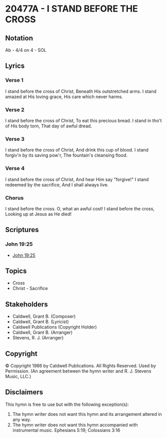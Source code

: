 # 20477A - I STAND BEFORE THE CROSS

## Notation

Ab - 4/4 on 4 - SOL

## Lyrics

### Verse 1

I stand before the cross of Christ, Beneath His outstretched arms. I stand amazed at His loving grace, His care which never harms.

### Verse 2

I stand before the cross of Christ, To eat this precious bread. I stand in tho't of His body torn, That day of awful dread.  

### Verse 3

I stand before the cross of Christ, And drink this cup of blood. I stand forgiv'n by its saving pow'r, The fountain's cleansing flood.

### Verse 4

I stand before the cross of Christ, And hear Him say "forgive!" I stand redeemed by the sacrifice, And I shall always live.

### Chorus

I stand before the cross. O, what an awful cost! I stand before the cross, Looking up at Jesus as He died! 


## Scriptures

### John 19:25

- [John 19:25](https://www.biblegateway.com/passage/?search=John%2019%3A25)


## Topics

- Cross
- Christ - Sacrifice

## Stakeholders

- Caldwell, Grant B. (Composer)
- Caldwell, Grant B. (Lyricist)
- Caldwell Publications (Copyright Holder)
- Caldwell, Grant B. (Arranger)
- Stevens, R. J. (Arranger)

## Copyright

© Copyright 1986 by Caldwell Publications. All Rights Reserved. Used by Permission.
(An agreement between the hymn writer and R. J. Stevens Music, LLC.)

## Disclaimers

This hymn is free to use but with the following exception(s):
1. The hymn writer does not want this hymn and its arrangement altered in any way.
2. The hymn writer does not want this hymn accompanied with instrumental music.
Ephesians 5:19; Colossians 3:16

